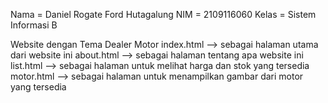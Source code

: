Nama  = Daniel Rogate Ford Hutagalung
NIM   = 2109116060
Kelas = Sistem Informasi B

<!-- Penjelasan Program -->
Website dengan Tema Dealer Motor
index.html --> sebagai halaman utama dari website ini
about.html --> sebagai halaman tentang apa website ini
list.html  --> sebagai halaman untuk melihat harga dan stok yang tersedia
motor.html --> sebagai halaman untuk menampilkan gambar dari motor yang tersedia
